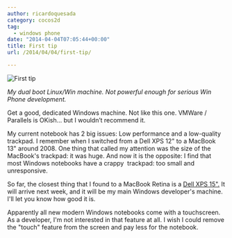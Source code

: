 ```yaml
---
author: ricardoquesada
category: cocos2d
tag:
  - windows phone
date: "2014-04-04T07:05:44+00:00"
title: First tip
url: /2014/04/04/first-tip/

---
```

![First tip](/wp-content/uploads/2014/04/tumblr_n3ijgp32fb1txa55no1_1280.jpg)

*My dual boot Linux/Win machine. Not powerful enough for serious Win Phone development.*

Get a good, dedicated Windows machine. Not like this one. VMWare / Parallels is OKish… but I wouldn’t recommend it.

My current notebook has 2 big issues: Low performance and a low-quality trackpad. I remember when I switched from a Dell XPS 12" to a MacBook 13" around 2008. One thing that called my attention was the size of the MacBook's trackpad: it was huge. And now it is the opposite: I find that most Windows notebooks have a crappy  trackpad: too small and unresponsive.

So far, the closest thing that I found to a MacBook Retina is a [Dell XPS 15".](http://www.microsoftstore.com/store/msusa/en_US/pdp/productID.288730000) It will arrive next week, and it will be my main Windows developer's machine. I'll let you know how good it is.

Apparently all new modern Windows notebooks come with a touchscreen. As a developer, I'm not interested in that feature at all. I wish I could remove the "touch" feature from the screen and pay less for the notebook.

